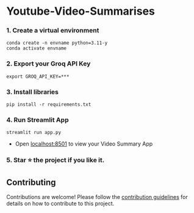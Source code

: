 # Youtube-Video-Summarises

### 1. Create a virtual environment

```
conda create -n envname python=3.11-y
conda activate envname
```

### 2. Export your Groq API Key

```shell
export GROQ_API_KEY=***
```

### 3. Install libraries

```shell
pip install -r requirements.txt
```

### 4. Run Streamlit App

```shell
streamlit run app.py
```

- Open [localhost:8501](http://localhost:8501) to view your Video Summary App

### 5. Star ⭐️ the project if you like it.

## Contributing

Contributions are welcome! Please follow the [contribution guidelines](CONTRIBUTING.md) for details on how to contribute to this project.
